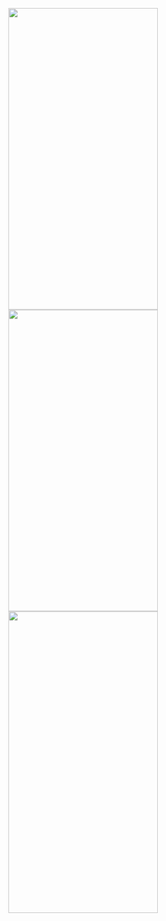 <img src="https://res.cloudinary.com/yl2/image/upload/v1592620578/ezgif-6-a6259f5c61e3_rzazkv.gif" width="298" height="600"/><img src="https://res.cloudinary.com/yl2/image/upload/v1592660872/ezgif-6-0ee8f6c2968c_xafwrc.gif" width="298" height="600"/><img src="https://res.cloudinary.com/yl2/image/upload/v1592660419/ezgif-6-be8d7f4025ae_mpfen9.gif" width="298" height="600"/>

